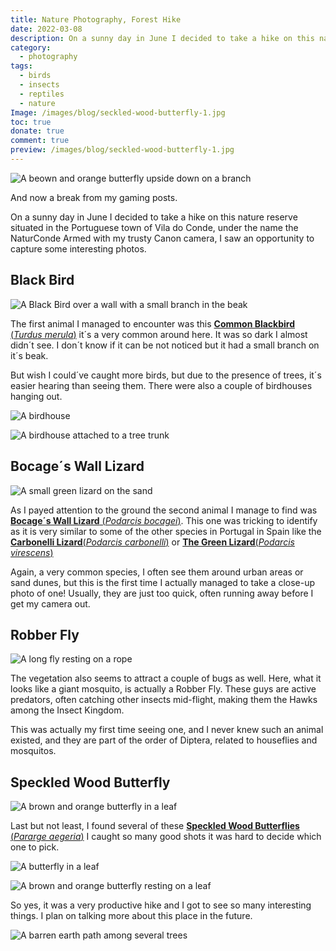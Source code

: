 ```yaml
---
title: Nature Photography, Forest Hike
date: 2022-03-08
description: On a sunny day in June I decided to take a hike on this nature reserve situated in the Portuguese town of Vila do Conde. Armed with my Camera I got some photos.
category:
  - photography
tags:
  - birds
  - insects
  - reptiles
  - nature
Image: /images/blog/seckled-wood-butterfly-1.jpg
toc: true
donate: true
comment: true
preview: /images/blog/seckled-wood-butterfly-1.jpg
---
```

![A beown and orange butterfly upside down on a branch](/images/blog/seckled-wood-butterfly-1.jpg)


And now a break from my gaming posts.

On a sunny day in June I decided to take a hike on this nature reserve situated in the Portuguese town of Vila do Conde, under the name the NaturConde Armed with my trusty Canon camera, I saw an opportunity to capture some interesting photos.


## Black Bird
![A Black Bird over a wall with a small branch in the beak](/images/2022/51926545266_652985fa8b_b.jpg)


The first animal I managed to encounter was this [**Common Blackbird** (*Turdus merula*)](https://www.biodiversity4all.org/taxa/12716-Turdus-merula) it´s a very common around here. It was so dark I almost didn´t see. I don´t know if it can be not noticed but it had a small branch on it´s beak.

But wish I could´ve caught more birds, but due to the presence of trees, it´s easier hearing than seeing them. There were also a couple of birdhouses hanging out.

![A birdhouse](/images/2022/51926635603_bc2e485cbf_b.jpg)


![A birdhouse attached to a tree trunk](/images/2022/PG3lf5zL-IMG_3571.JPG)

## Bocage´s Wall Lizard
![A small green lizard on the sand](/images/2022/51926630923_03f0d018f0_b.jpg)


As I payed attention to the ground the second animal I manage to find was [**Bocage´s Wall Lizard** (*Podarcis bocagei*)](https://www.biodiversity4all.org/taxa/35706-Podarcis-bocagei). This one was tricking to identify as it is very similar to some of the other species in Portugal in Spain like the [**Carbonelli Lizard**(*Podarcis carbonelli*)](https://www.biodiversity4all.org/taxa/35707-Podarcis-carbonelli) or [**The Green Lizard**(*Podarcis virescens*)](https://www.biodiversity4all.org/taxa/424860-Podarcis-virescens)

Again, a very common species, I often see them around urban areas or sand dunes, but this is the first time I actually managed to take a close-up photo of one! Usually, they are just too quick, often running away before I get my camera out.



## Robber Fly
![A long fly resting on a rope](/images/2022/51926638473_d26fe89afe_b.jpg)








The vegetation also seems to attract a couple of bugs as well. Here, what it looks like a giant mosquito, is actually a Robber Fly. These guys are active predators, often catching other insects mid-flight, making them the Hawks among the Insect Kingdom.

This was actually my first time seeing one, and I never knew such an animal existed, and they are part of the order of Diptera, related to houseflies and mosquitos.



## Speckled Wood Butterfly
![A brown and orange butterfly in a leaf](/images/2022/51926646478_523a885792_b.jpg)


Last but not least, I found several of these [**Speckled Wood Butterflies** (*Pararge aegeria*)](https://www.biodiversity4all.org/taxa/52592-Pararge-aegeria) I caught so many good shots it was hard to decide which one to pick.

![A butterfly in a leaf](/images/2022/51927192335_8fb9ff1973_b.jpg)

![A brown and orange butterfly resting on a leaf](/images/2022/51926897829_ab7bdfff46_b.jpg)



So yes, it was a very productive hike and I got to see so many interesting things. I plan on talking more about this place in the future.

![A barren earth path among several trees](/images/2022/51926551766_3dcd936e2b_b.jpg)


